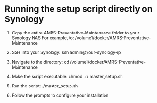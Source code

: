 # Running the setup script directly on Synology

1. Copy the entire AMRS-Preventative-Maintenance folder to your Synology NAS
   For example, to: /volume1/docker/AMRS-Preventative-Maintenance

2. SSH into your Synology:
   ssh admin@your-synology-ip

3. Navigate to the directory:
   cd /volume1/docker/AMRS-Preventative-Maintenance

4. Make the script executable:
   chmod +x master_setup.sh

5. Run the script:
   ./master_setup.sh

6. Follow the prompts to configure your installation
